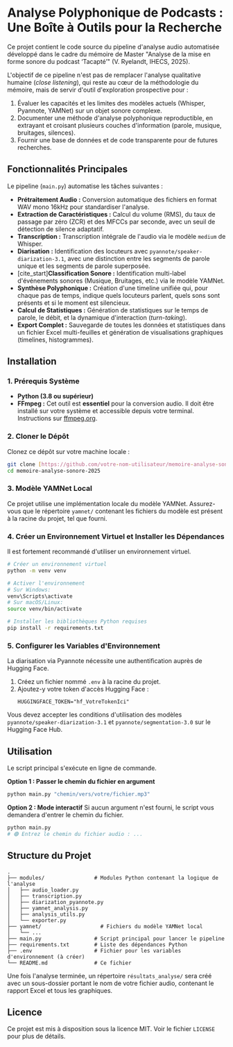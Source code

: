 # Analyse Polyphonique de Podcasts : Une Boîte à Outils pour la Recherche

Ce projet contient le code source du pipeline d'analyse audio automatisée développé dans le cadre du mémoire de Master "Analyse de la mise en forme sonore du podcast ‘Tacapté’" (V. Ryelandt, IHECS, 2025).

L'objectif de ce pipeline n'est pas de remplacer l'analyse qualitative humaine (*close listening*), qui reste au cœur de la méthodologie du mémoire, mais de servir d'outil d'exploration prospective pour :
1.  Évaluer les capacités et les limites des modèles actuels (Whisper, Pyannote, YAMNet) sur un objet sonore complexe.
2.  Documenter une méthode d'analyse polyphonique reproductible, en extrayant et croisant plusieurs couches d'information (parole, musique, bruitages, silences).
3.  Fournir une base de données et de code transparente pour de futures recherches.

## Fonctionnalités Principales

Le pipeline (`main.py`) automatise les tâches suivantes :
* **Prétraitement Audio :** Conversion automatique des fichiers en format WAV mono 16kHz pour standardiser l'analyse.
* **Extraction de Caractéristiques :** Calcul du volume (RMS), du taux de passage par zéro (ZCR) et des MFCCs par seconde, avec un seuil de détection de silence adaptatif.
* **Transcription :** Transcription intégrale de l'audio via le modèle `medium` de Whisper.
* **Diarisation :** Identification des locuteurs avec `pyannote/speaker-diarization-3.1`, avec une distinction entre les segments de parole unique et les segments de parole superposée.
* [cite_start]**Classification Sonore :** Identification multi-label d'événements sonores (Musique, Bruitages, etc.) via le modèle YAMNet.
* **Synthèse Polyphonique :** Création d'une timeline unifiée qui, pour chaque pas de temps, indique quels locuteurs parlent, quels sons sont présents et si le moment est silencieux.
* **Calcul de Statistiques :** Génération de statistiques sur le temps de parole, le débit, et la dynamique d'interaction (*turn-taking*).
* **Export Complet :** Sauvegarde de toutes les données et statistiques dans un fichier Excel multi-feuilles et génération de visualisations graphiques (timelines, histogrammes).

## Installation

### 1. Prérequis Système
* **Python (3.8 ou supérieur)**
* **FFmpeg :** Cet outil est **essentiel** pour la conversion audio. Il doit être installé sur votre système et accessible depuis votre terminal. Instructions sur [ffmpeg.org](https://ffmpeg.org/download.html).

### 2. Cloner le Dépôt
Clonez ce dépôt sur votre machine locale :
```bash
git clone [https://github.com/votre-nom-utilisateur/memoire-analyse-sonore-2025.git](https://github.com/votre-nom-utilisateur/memoire-analyse-sonore-2025.git)
cd memoire-analyse-sonore-2025
```

### 3. Modèle YAMNet Local
Ce projet utilise une implémentation locale du modèle YAMNet. Assurez-vous que le répertoire `yamnet/` contenant les fichiers du modèle est présent à la racine du projet, tel que fourni.

### 4. Créer un Environnement Virtuel et Installer les Dépendances
Il est fortement recommandé d'utiliser un environnement virtuel.
```bash
# Créer un environnement virtuel
python -m venv venv

# Activer l'environnement
# Sur Windows:
venv\Scripts\activate
# Sur macOS/Linux:
source venv/bin/activate

# Installer les bibliothèques Python requises
pip install -r requirements.txt
```

### 5. Configurer les Variables d'Environnement
La diarisation via Pyannote nécessite une authentification auprès de Hugging Face.
1.  Créez un fichier nommé `.env` à la racine du projet.
2.  Ajoutez-y votre token d'accès Hugging Face :
    ```
    HUGGINGFACE_TOKEN="hf_VotreTokenIci"
    ```
Vous devez accepter les conditions d'utilisation des modèles `pyannote/speaker-diarization-3.1` et `pyannote/segmentation-3.0` sur le Hugging Face Hub.

## Utilisation

Le script principal s'exécute en ligne de commande.

**Option 1 : Passer le chemin du fichier en argument**
```bash
python main.py "chemin/vers/votre/fichier.mp3"
```

**Option 2 : Mode interactif**
Si aucun argument n'est fourni, le script vous demandera d'entrer le chemin du fichier.
```bash
python main.py
# 🟢 Entrez le chemin du fichier audio : ...
```

## Structure du Projet

```
.
├── modules/                # Modules Python contenant la logique de l'analyse
│   ├── audio_loader.py
│   ├── transcription.py
│   ├── diarization_pyannote.py
│   ├── yamnet_analysis.py
│   ├── analysis_utils.py
│   └── exporter.py
├── yamnet/                   # Fichiers du modèle YAMNet local
│   └── ...
├── main.py                 # Script principal pour lancer le pipeline
├── requirements.txt        # Liste des dépendances Python
├── .env                    # Fichier pour les variables d'environnement (à créer)
└── README.md               # Ce fichier
```

Une fois l'analyse terminée, un répertoire `résultats_analyse/` sera créé avec un sous-dossier portant le nom de votre fichier audio, contenant le rapport Excel et tous les graphiques.

## Licence
Ce projet est mis à disposition sous la licence MIT. Voir le fichier `LICENSE` pour plus de détails.
